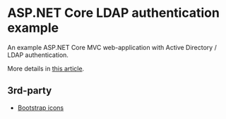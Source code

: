 # ASP.NET Core LDAP authentication example

An example ASP.NET Core MVC web-application with Active Directory / LDAP authentication.

More details in [this article](https://decovar.dev/blog/2022/06/16/dotnet-ldap-authentication/).

## 3rd-party

- [Bootstrap icons](https://icons.getbootstrap.com)
